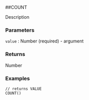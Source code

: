 ##COUNT

Description

### Parameters
`value` : Number (required) - argument

### Returns
Number

### Examples
```
// returns VALUE
COUNT()
```